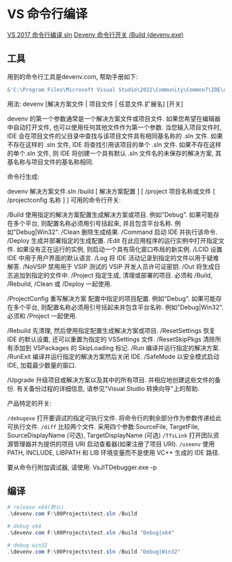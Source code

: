 # VS 命令行编译

[VS 2017 命令行编译 sln](https://blog.csdn.net/guo_lei_lamant/article/details/108713255)
[Devenv 命令行开关](https://learn.microsoft.com/zh-cn/visualstudio/ide/reference/devenv-command-line-switches?view=vs-2022)
[/Build (devenv.exe)](https://learn.microsoft.com/zh-cn/visualstudio/ide/reference/build-devenv-exe?source=recommendations&view=vs-2022)

## 工具

用到的命令行工具是devenv.com, 帮助手册如下:

```powershell
&'C:\Program Files\Microsoft Visual Studio\2022\Community\Common7\IDE\devenv.com' /?
```

用法:
devenv [解决方案文件 | 项目文件 | 任意文件.扩展名] [开关]

devenv 的第一个参数通常是一个解决方案文件或项目文件.
如果您希望在编辑器中自动打开文件,
也可以使用任何其他文件作为第一个参数.
当您输入项目文件时,
IDE 会在项目文件的父目录中查找与该项目文件具有相同基名称的 .sln 文件.
如果不存在这样的 .sln 文件,
IDE 将查找引用该项目的单个 .sln 文件.
如果不存在这样的单个.sln 文件,
则 IDE 将创建一个具有默认 .sln 文件名的未保存的解决方案,
其基名称与项目文件的基名称相同.

命令行生成:

devenv 解决方案文件.sln /build [ 解决方案配置 ] [ /project 项目名称或文件 [ /projectconfig 名称 ] ]
可用的命令行开关:

/Build          使用指定的解决方案配置生成解决方案或项目.
例如"Debug". 如果可能存在多个平台, 则配置名称必须用引号括起来, 并且包含平台名称. 例如"Debug|Win32".
/Clean          删除生成结果.
/Command        启动 IDE 并执行该命令.
/Deploy         生成并部署指定的生成配置.
/Edit           在此应用程序的运行实例中打开指定文件. 如果没有正在运行的实例, 则启动一个具有简化窗口布局的新实例.
/LCID           设置 IDE 中用于用户界面的默认语言.
/Log            将 IDE 活动记录到指定的文件以用于疑难解答.
/NoVSIP         禁用用于 VSIP 测试的 VSIP 开发人员许可证密钥.
/Out            将生成日志追加到指定的文件中.
/Project        指定生成, 清理或部署的项目. 必须和 /Build, /Rebuild, /Clean 或 /Deploy 一起使用.

/ProjectConfig  重写解决方案 配置中指定的项目配置. 例如"Debug".
如果可能存在多个平台, 则配置名称必须用引号括起来并包含平台名称.
例如"Debug|Win32". 必须和 /Project 一起使用.

/Rebuild        先清理, 然后使用指定配置生成解决方案或项目.
/ResetSettings  恢复 IDE 的默认设置, 还可以重置为指定的 VSSettings 文件.
/ResetSkipPkgs  清除所有添加到 VSPackages 的 SkipLoading 标记.
/Run            编译并运行指定的解决方案.
/RunExit        编译并运行指定的解决方案然后关闭 IDE.
/SafeMode       以安全模式启动 IDE, 加载最少数量的窗口.

/Upgrade        升级项目或解决方案以及其中的所有项目. 并相应地创建这些文件的备份.
有关备份过程的详细信息, 请参见"Visual Studio 转换向导"上的帮助.

产品特定的开关:

`/debugexe`       打开要调试的指定可执行文件. 将命令行的剩余部分作为参数传递给此可执行文件.
`/diff`           比较两个文件.  采用四个参数:SourceFile, TargetFile, SourceDisplayName (可选),
                TargetDisplayName (可选)
`/TfsLink`        打开团队资源管理器并为提供的项目 URI 启动查看器(如果注册了项目 URI).
`/useenv`        使用 PATH, INCLUDE, LIBPATH 和 LIB 环境变量而不是使用 VC++ 生成的 IDE 路径.

要从命令行附加调试器, 请使用:
VsJITDebugger.exe -p <pid>

## 编译

```powershell
# release x64(默认)
.\devenv.com F:\00Projects\test.sln /Build

# debug x64
.\devenv.com F:\00Projects\test.sln /Build "Debug|x64"

# debug win32
.\devenv.com F:\00Projects\test.sln /Build "Debug|Win32"
```
